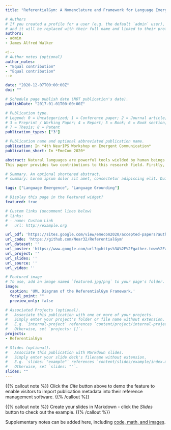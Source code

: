 ```yaml
---
title: "ReferentialGym: A Nomenclature and Framework for Language Emergence & Grounding in (Visual) Referential Games"

# Authors
# If you created a profile for a user (e.g. the default `admin` user), write the username (folder name) here 
# and it will be replaced with their full name and linked to their profile.
authors:
- admin
- James Alfred Walker

<!-- 
# Author notes (optional)
author_notes:
- "Equal contribution"
- "Equal contribution"
-->

date: "2020-12-07T00:00:00Z"
doi: ""

# Schedule page publish date (NOT publication's date).
publishDate: "2017-01-01T00:00:00Z"

# Publication type.
# Legend: 0 = Uncategorized; 1 = Conference paper; 2 = Journal article;
# 3 = Preprint / Working Paper; 4 = Report; 5 = Book; 6 = Book section;
# 7 = Thesis; 8 = Patent
publication_types: ["3"]

# Publication name and optional abbreviated publication name.
publication: In *4th NeurIPS Workshop on Emergent Communication*
publication_short: In *EmeCom 2020*

abstract: Natural languages are powerful tools wielded by human beings to communicate information and co-operate towards common goals. Their values lie in some main properties like compositionality, hierarchy and recurrent syntax, which computational linguists have been researching the emergence of in artificial languages induced by language games. Only relatively recently, the AI community has started to investigate language emergence and grounding working towards better human-machine interfaces. For instance, interactive/conversational AI assistants that are able to relate their vision to the ongoing conversation.
This paper provides two contributions to this research field. Firstly, a nomenclature is proposed to understand the main initiatives in studying language emergence and grounding, accounting for the variations in assumptions and constraints. Secondly, a PyTorch based deep learning framework is introduced, entitled ReferentialGym, which is dedicated to furthering the exploration of language emergence and grounding. By providing baseline implementations of major algorithms and metrics, in addition to many different features and approaches, ReferentialGym attempts to ease the entry barrier to the field and provide the community with common implementations.

# Summary. An optional shortened abstract.
# summary: Lorem ipsum dolor sit amet, consectetur adipiscing elit. Duis posuere tellus ac convallis placerat. Proin tincidunt magna sed ex sollicitudin condimentum.

tags: ["Language Emergence", "Language Grounding"]

# Display this page in the Featured widget?
featured: true

# Custom links (uncomment lines below)
# links:
# - name: Custom Link
#   url: http://example.org

url_pdf: 'https://sites.google.com/view/emecom2020/accepted-papers?authuser=0'
url_code: 'https://github.com/Near32/ReferentialGym'
url_dataset: ''
url_poster: 'https://www.google.com/url?q=https%3A%2F%2Fgather.town%2Fapp%2FtCgiOc0pBvEjl3CT%2FEmeCom2020&sa=D&sntz=1&usg=AFQjCNFZypOI3T6KonFNWMOMa9s0gtdi0Q'
url_project: ''
url_slides: ''
url_source: ''
url_video: ''

# Featured image
# To use, add an image named `featured.jpg/png` to your page's folder. 
image:
  caption: 'UML Diagram of the ReferentialGym Framework.'
  focal_point: ""
  preview_only: false

# Associated Projects (optional).
#   Associate this publication with one or more of your projects.
#   Simply enter your project's folder or file name without extension.
#   E.g. `internal-project` references `content/project/internal-project/index.md`.
#   Otherwise, set `projects: []`.
projects:
- ReferentialGym

# Slides (optional).
#   Associate this publication with Markdown slides.
#   Simply enter your slide deck's filename without extension.
#   E.g. `slides: "example"` references `content/slides/example/index.md`.
#   Otherwise, set `slides: ""`.
slides: ""
---
```


{{% callout note %}}
Click the *Cite* button above to demo the feature to enable visitors to import publication metadata into their reference management software.
{{% /callout %}}

{{% callout note %}}
Create your slides in Markdown - click the *Slides* button to check out the example.
{{% /callout %}}

Supplementary notes can be added here, including [code, math, and images](https://wowchemy.com/docs/writing-markdown-latex/).
